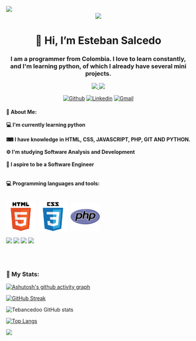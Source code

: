 <img src="https://komarev.com/ghpvc/?username=Tebancedoo&color=blueviolet">

<div id="header" align="center"> 	
  <img src="https://github.com/Tebancedoo/Presentation-gif/blob/main/Presentacion%20de%20github.gif" height="400"/>
	
 <!-- <img src="https://user-images.githubusercontent.com/115185706/200709967-084638c8-d7ed-451e-96af-493642995250.gif" width="200"/>-->
  <h1>
    👋 Hi, I’m Esteban Salcedo
  </h1>
  <h3> 
    I am a programmer from Colombia. I love to learn constantly, and I'm learning python, of which I already have several mini projects.
  </h3>
</div>
<div id="badgest" align="center">
  <a href="https://codepen.io/Tebancedoo">
    <img width="90" src="https://user-images.githubusercontent.com/115185706/209584192-bc992b6e-b89e-40af-8842-86a60f317ba6.png">
  </a>
   <a href="https://replit.com/@Tebancedoo1">
    <img width="80" src="https://user-images.githubusercontent.com/115185706/209584111-24ed5aa5-512e-48fa-b557-dc721a3c4da4.png">
  </a>
	
[![Github](https://img.shields.io/badge/-Github-000?style=flat&logo=Github&logoColor=white)](https://github.com/Tebancedoo)
[![Linkedin](https://img.shields.io/badge/-LinkedIn-blue?style=flat&logo=Linkedin&logoColor=white)](https://www.linkedin.com/in/esteban-salcedo-perez-413133211/)
[![Gmail](https://img.shields.io/badge/-Gmail-c14438?style=flat&logo=Gmail&logoColor=white)](mailto:estebansalcedo211@gmail.com)
</div>

  <h4>
    👀 About Me:
  <br>
  <br>
   💻 I'm currently learning python
  <br>
  <br>
  ⌨ I have knowledge in HTML, CSS, JAVASCRIPT, PHP, GIT AND PYTHON.
  <br>
  <br>
  ⚙ I'm studying Software Analysis and Development
  <br>
  <br>
  🔩 I aspire to be a Software Engineer
  <br>
  <br>
  <br>
  <div align="left"
       
  #### :computer: Programming languages and tools: 
  <div>
  <br>
    <img src="https://github.com/devicons/devicon/blob/master/icons/html5/html5-original-wordmark.svg" title="Html" alt="html" width="80" height="80"/>&nbsp;
    <img src="https://github.com/devicons/devicon/blob/master/icons/css3/css3-original-wordmark.svg" title="Css" alt="Css" width="80" height="80"/>&nbsp;
     <img src="https://github.com/devicons/devicon/blob/master/icons/php/php-original.svg" title="Php" alt="Php" width="80" height="80"/>&nbsp;
  </div>
  </div>
 
<p>	
<code><img width="10%" src="https://www.vectorlogo.zone/logos/git-scm/git-scm-ar21.svg"></code>
<code><a href="https://www.python.org/" target="_blank"><img height="50" src="https://www.vectorlogo.zone/logos/python/python-ar21.svg"></a></code>
<code><a href="https://www.javascript.com/" target="_blank"><img height="50" src="https://www.vectorlogo.zone/logos/javascript/javascript-ar21.svg"></a></code>
<code><a href="https://jupyter.org/" target="_blank"><img height="45" src="https://www.vectorlogo.zone/logos/jupyter/jupyter-ar21.svg"></a></code>
</p>

  <br>
  <br>
  <h3> 🏦 My Stats: </h3>
  
  [![Ashutosh's github activity graph](https://github-readme-activity-graph.cyclic.app/graph?username=Tebancedoo&theme=high-contrast)](https://github.com/ashutosh00710/github-readme-activity-graph)


  [![GitHub Streak](http://github-readme-streak-stats.herokuapp.com?user=Tebancedoo&theme=highcontrast&hide_border=true)](https://git.io/streak-stats)
    
  ![Tebancedoo GitHub stats](https://github-readme-stats.vercel.app/api?username=Tebancedoo&show_icons=true&theme=radical&title_color=8E2DE2&text_color=fff)
  
  [![Top Langs](https://github-readme-stats.vercel.app/api/top-langs/?username=Tebancedoo&show_icons=true&theme=radical&title_color=8E2DE2&text_color=fff)](https://github.com/anuraghazra/github-readme-stats)

 <!--https://github.com/Tebancedoo/Awesome-Profile-README-templates/blob/master/multimedia/sanchitvj.md-->
 <!--## My Certifications :arrow_down:-->

 <!--https://github.com/github/codespaces-jupyter--><!--link para aprender jupyter notebook-->
 
 <img src="https://github.com/Tebancedoo/profile-readme-generator/blob/main/public/assets/snake.svg" height="200">
